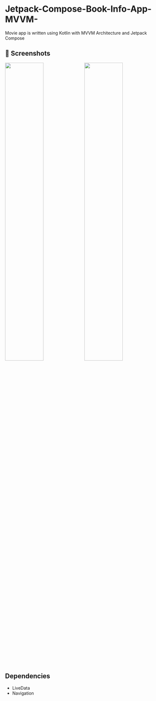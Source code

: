 # Jetpack-Compose-Book-Info-App-MVVM-
Movie app is written using Kotlin with MVVM Architecture and Jetpack Compose

## 📸 Screenshots
<pre>
<img src="https://i.postimg.cc/Z5ZmkDdn/Screenshot-1658253021.png" width="50%"> <img src="https://i.postimg.cc/gJjBF3sn/Screenshot-1658252895.png" width="50%"> 

</pre>

## Dependencies
*  LiveData
*  Navigation

